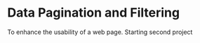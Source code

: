 # Data Pagination and Filtering
 To enhance the usability of a web page.
 Starting  second project     
 